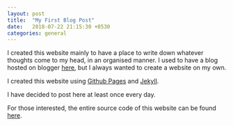 ```yaml
---
layout: post
title:  "My First Blog Post"
date:   2018-07-22 21:15:30 +0530
categories: general
---
```


I created this website mainly to have a place to write down whatever thoughts come to my head, in an organised manner. I used to have a blog hosted on blogger [here][blogger-link], but I always wanted to create a website on my own. 

I created this website using [Github Pages][ghpages-link] and [Jekyll][jekyll-link].

I have decided to post here at least once every day.

For those interested, the entire source code of this website can be found [here][sourcecode-link].


[blogger-link]: https://herecomesAK.blogspot.com
[ghpages-link]: https://pages.github.com/
[jekyll-link]: https://jekyllrb.com/
[sourcecode-link]: https://github.com/sablerime/sablerime.github.io